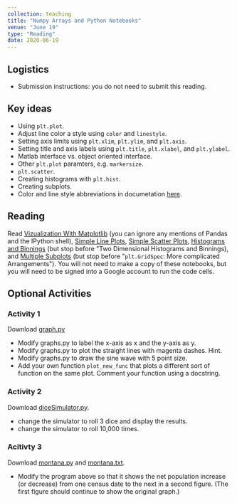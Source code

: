 ```yaml
---
collection: teaching
title: "Numpy Arrays and Python Notebooks"
venue: "June 19"
type: "Reading"
date: 2020-06-19
---
```

## Logistics
* Submission instructions: you do not need to submit this reading.

## Key ideas
* Using `plt.plot`.
* Adjust line color a style using `color` and `linestyle`.
* Setting axis limits using `plt.xlim`, `plt.ylim`, and `plt.axis`.
* Setting title and axis labels using `plt.title`, `plt.xlabel`, and
    `plt.ylabel`.
* Matlab interface vs. object oriented interface.
* Other `plt.plot` paramters, e.g. `markersize`.
* `plt.scatter`.
* Creating histograms with `plt.hist`.
* Creating subplots.
* Color and line style abbreviations in documetation [here](https://matplotlib.org/api/pyplot_api.html#matplotlib.pyplot.plot).

## Reading
Read [Vizualization With
Matplotlib](https://colab.research.google.com/github/jakevdp/PythonDataScienceHandbook/blob/master/notebooks/04.00-Introduction-To-Matplotlib.ipynb) (you can ignore any mentions of Pandas and the IPython shell),
[Simple Line
Plots](https://colab.research.google.com/github/jakevdp/PythonDataScienceHandbook/blob/master/notebooks/04.01-Simple-Line-Plots.ipynb),
[Simple Scatter
Plots](https://colab.research.google.com/github/jakevdp/PythonDataScienceHandbook/blob/master/notebooks/04.02-Simple-Scatter-Plots.ipynb),
[Histograms and
Binnings](https://colab.research.google.com/github/jakevdp/PythonDataScienceHandbook/blob/master/notebooks/04.05-Histograms-and-Binnings.ipynb) (but stop before "Two Dimensional Histograms and Binnings),
and [Multiple
Subplots](https://colab.research.google.com/github/jakevdp/PythonDataScienceHandbook/blob/master/notebooks/04.08-Multiple-Subplots.ipynb) (but stop before "`plt.GridSpec`: More complicated Arrangements").
You will not need to make a copy of these notebooks, but you will need to be
signed into a Google account to run the code cells.

## Optional Activities
### Activity 1
Download [graph.py](https://lgw2.github.io/teaching/csci127-summer-2019/lectures/graph.py)
* Modify graphs.py to label the x-axis as x and the y-axis as y.
* Modify graphs.py to plot the straight lines with magenta dashes. Hint.
* Modify graphs.py to draw the sine wave with 5 point size.
* Add your own function `plot_new_func` that plots a different sort of function on the
same plot. Comment your function using a docstring.

### Activity 2
Download [diceSimulator.py](https://lgw2.github.io/teaching/csci127-summer-2019/lectures/activities/diceSimulator.py).
* change the simulator to roll 3 dice and display the results.
* change the simulator to roll 10,000 times.

### Acitivty 3
Download [montana.py](https://lgw2.github.io/teaching/csci127-summer-2019/lectures/activities/montana.py)
and
[montana.txt](https://lgw2.github.io/teaching/csci127-summer-2019/lectures/activities/montana.txt).
* Modify the program above so that it shows the net population increase (or decrease) from one census date to the next in a second figure. (The first figure should continue to show the original graph.)
